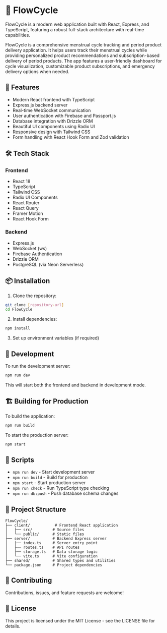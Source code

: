 # 🪷 FlowCycle

FlowCycle is a modern web application built with React, Express, and TypeScript, featuring a robust full-stack architecture with real-time capabilities.

FlowCycle is a comprehensive menstrual cycle tracking and period product delivery application. It helps users track their menstrual cycles while providing personalized product recommendations and subscription-based delivery of period products. The app features a user-friendly dashboard for cycle visualization, customizable product subscriptions, and emergency delivery options when needed.

## 🚀 Features

- Modern React frontend with TypeScript
- Express.js backend server
- Real-time WebSocket communication
- User authentication with Firebase and Passport.js
- Database integration with Drizzle ORM
- Beautiful UI components using Radix UI
- Responsive design with Tailwind CSS
- Form handling with React Hook Form and Zod validation

## 🛠️ Tech Stack

### Frontend
- React 18
- TypeScript
- Tailwind CSS
- Radix UI Components
- React Router
- React Query
- Framer Motion
- React Hook Form

### Backend
- Express.js
- WebSocket (ws)
- Firebase Authentication
- Drizzle ORM
- PostgreSQL (via Neon Serverless)

## 📦 Installation

1. Clone the repository:
```bash
git clone [repository-url]
cd FlowCycle
```

2. Install dependencies:
```bash
npm install
```

3. Set up environment variables (if required)

## 🚀 Development

To run the development server:

```bash
npm run dev
```

This will start both the frontend and backend in development mode.

## 🏗️ Building for Production

To build the application:

```bash
npm run build
```

To start the production server:

```bash
npm start
```

## 📝 Scripts

- `npm run dev` - Start development server
- `npm run build` - Build for production
- `npm start` - Start production server
- `npm run check` - Run TypeScript type checking
- `npm run db:push` - Push database schema changes

## 🔧 Project Structure

```
FlowCycle/
├── client/           # Frontend React application
│   ├── src/         # Source files
│   └── public/      # Static files
├── server/          # Backend Express server
│   ├── index.ts     # Server entry point
│   ├── routes.ts    # API routes
│   ├── storage.ts   # Data storage logic
│   └── vite.ts      # Vite configuration
├── shared/          # Shared types and utilities
└── package.json     # Project dependencies
```

## 🤝 Contributing

Contributions, issues, and feature requests are welcome!

## 📄 License

This project is licensed under the MIT License - see the LICENSE file for details. 

